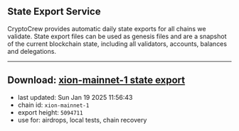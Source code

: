 ## State Export Service
CryptoCrew provides automatic daily state exports for all chains we validate. State export files can be used as genesis files and are a snapshot of the current blockchain state, including all validators, accounts, balances and delegations.

---
**Download: [xion-mainnet-1 state export](https://dl-eu2.ccvalidators.com/SERVICE/xion/xion-mainnet-1_export_5094711.json)**
---

- last updated: Sun Jan 19 2025 11:56:43
- chain id: `xion-mainnet-1`
- export height: `5094711`
- use for: airdrops, local tests, chain recovery
